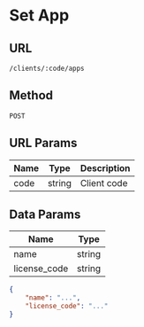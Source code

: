 # Set App

## URL
`/clients/:code/apps`

## Method
`POST`

## URL Params
| Name | Type | Description |
| --- | --- | --- |
| code | string | Client code |

## Data Params
| Name | Type |
| --- | --- |
| name | string |
| license_code | string |

```json
{
    "name": "...",
    "license_code": "..."
}
```
